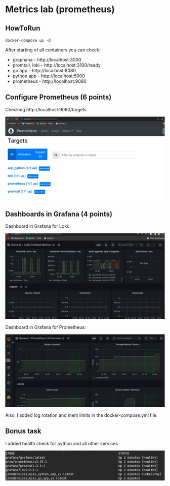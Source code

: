 # Metrics lab (prometheus)

## HowToRun

```
docker-compose up -d
```

After starting of all containers you can check:
* graphana - http://localhost:3000
* promtail, loki - http://localhost:3100/ready
* go app - http://localhost:8080
* python app - http://localhost:5000
* prometheus - http://localhost:9090

## Configure Prometheus (6 points)

Checking http://localhost:9090/targets

![prometheus](assets/prometheus.jpg)

## Dashboards in Grafana (4 points)

Dashboard in Grafana for Loki:

![loki_dashboard](assets/loki_dashboard.jpg)

Dashboard in Grafana for Prometheus:

![prometheus_dashboard](assets/prometheus_dashboard.jpg)

Also, I added log rotation and mem limits in the docker-compose.yml file.

## Bonus task 

I added health check for python and all other services

![healthcheck](assets/healthcheck.jpg)

